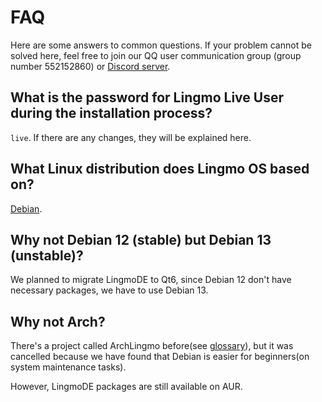 # FAQ
Here are some answers to common questions. If your problem cannot be solved here, feel free to join our QQ user communication group (group number 552152860) or [Discord server](https://discord.gg/NP2fsr9dPd).

## What is the password for Lingmo Live User during the installation process?
`live`. If there are any changes, they will be explained here.

## What Linux distribution does Lingmo OS based on?
[Debian](https://debian.org).

## Why not Debian 12 (stable) but Debian 13 (unstable)?
We planned to migrate LingmoDE to Qt6, since Debian 12 don't have necessary packages, we have to use Debian 13.

## Why not Arch?
There's a project called ArchLingmo before(see [glossary](glossary#ArchLingmo)), but it was cancelled because we have found that Debian is easier for beginners(on system maintenance tasks).

However, LingmoDE packages are still available on AUR.
